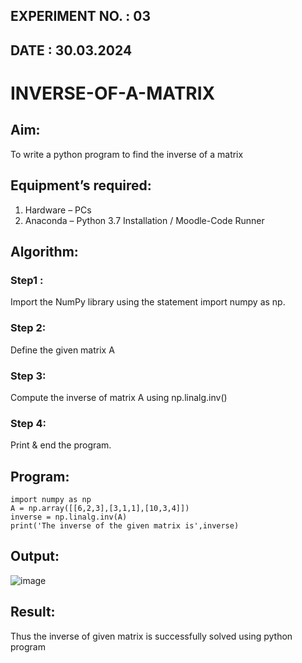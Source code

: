## EXPERIMENT NO. : 03
## DATE : 30.03.2024

# INVERSE-OF-A-MATRIX
## Aim:
To write a python program to find the inverse of a matrix
## Equipment’s required:
1. 	Hardware – PCs
2. 	Anaconda – Python 3.7 Installation / Moodle-Code Runner
## Algorithm:
### Step1 : 
Import the NumPy library using the statement import numpy as np.
### Step 2: 
Define the given matrix A
### Step 3: 
Compute the inverse of matrix A using np.linalg.inv()
### Step 4: 
Print & end the program.
## Program:
```
import numpy as np
A = np.array([[6,2,3],[3,1,1],[10,3,4]])
inverse = np.linalg.inv(A)
print('The inverse of the given matrix is',inverse)
```
## Output:
![image](https://github.com/Yazhinielangovan/INVERSE-OF-A-MATRIX/assets/155508323/2e40e2a8-3171-4133-80c1-3def3f672ccc)

## Result:
Thus the inverse of given matrix is successfully solved using python program

